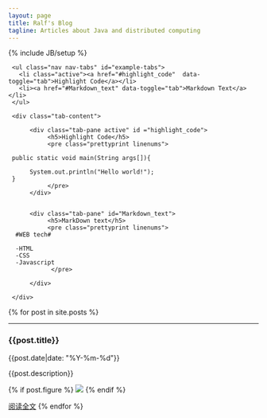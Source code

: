 ```yaml
---
layout: page
title: Ralf's Blog
tagline: Articles about Java and distributed computing
---
```

{% include JB/setup %}

<div class="hero-unit">
     
     <ul class="nav nav-tabs" id="example-tabs">
       <li class="active"><a href="#highlight_code"  data-toggle="tab">Highlight Code</a></li>
       <li><a href="#Markdown_text" data-toggle="tab">Markdown Text</a></li>
     </ul>
     
     <div class="tab-content">
          
          <div class="tab-pane active" id ="highlight_code">
               <h5>Highlight Code</h5>
               <pre class="prettyprint linenums">
                 
     public static void main(String args[]){
     
          System.out.println("Hello world!");
     }
               </pre>
          </div>
          
          
          <div class="tab-pane" id="Markdown_text">
               <h5>MarkDown text</h5>
               <pre class="prettyprint linenums">
      #WEB tech#
      
      -HTML
      -CSS
      -Javascript
                </pre>
               
          </div>
     
     </div>

</div>

{% for post in site.posts %}
  <hr>
  <h3>{{post.title}}</h3>  
  {{post.date|date: "%Y-%m-%d"}}

  {{post.description}}

  {% if post.figure %}
<a href="{{post.url}}"><img src="{{post.figure}}"/></a>
  {% endif %}

  [阅读全文]({{post.url}})
{% endfor %}


